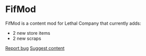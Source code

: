 # FifMod
FifMod is a content mod for Lethal Company that currently adds:
- 2 new store items
- 2 new scraps

[Report bug](https://github.com/zSt4rdust/FifMod/issues/new?assignees=&labels=bug+report&projects=&template=bug_report.md&title=%5BBUG%5D)
[Suggest content](https://github.com/zSt4rdust/FifMod/issues/new?assignees=&labels=idea+request&projects=&template=content-request.md&title=%5BCONTENT%5D)
